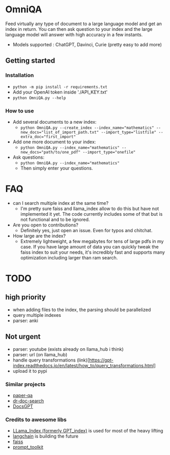 # OmniQA

Feed virtually any type of document to a large language model and get an index in return. You can then ask question to your index and the large language model will answer with high accuracy in a few instants.

* Models supported : ChatGPT, Davinci, Curie (pretty easy to add more)

## Getting started
### Installation
* `python -m pip install -r requirements.txt`
* Add your OpenAI token inside './API_KEY.txt'
* `python OmniQA.py --help`
### How to use
* Add several documents to a new index:
    * `python OmniQA.py --create_index --index_name="mathematics" --new_docs="list_of_import_path.txt" --import_type="listfile" --extra_doc="first_import"`
* Add one more document to your index:
    * `python OmniQA.py --index_name="mathematics" --new_docs="path/to/one_pdf" --import_type="onefile"`
* Ask questions:
    * `python OmniQA.py --index_name="mathematics"`
    * Then simply enter your questions.

# FAQ
* can I search multiple index at the same time?
    * I'm pretty sure faiss and llama_index allow to do this but have not implemented it yet. The code currently includes some of that but is not functional and to be ignored.
* Are you open to contributions?
    * Definitely yes, just open an issue. Even for typos and chitchat.
* How large are the index?
    * Extremely lightweight, a few megabytes for tens of large pdfs in my case. If you have large amount of data you can quickly tweak the faiss index to suit your needs, it's incredibly fast and supports many optimization including larger than ram search.

# TODO
## high priority
* when adding files to the index, the parsing should be parallelized
* query multiple indexes
* parser: anki
## Not urgent
* parser: youtube (exists already on llama_hub i think)
* parser: url (on llama_hub)
* handle query transformations (link)[https://gpt-index.readthedocs.io/en/latest/how_to/query_transformations.html]
* upload it to pypi

### Similar projects
* [paper-qa](https://github.com/whitead/paper-qa/)
* [dr-doc-search](https://github.com/namuan/dr-doc-search)
* [DocsGPT](https://github.com/arc53/docsgpt/)

### Credits to awesome libs
* [LLama_Index (formerly GPT_index)](https://github.com/jerryjliu/gpt_index) is used for most of the heavy lifting
* [langchain](https://langchain.readthedocs.io/en/latest/index.html) is building the future
* [faiss](https://github.com/facebookresearch/faiss/wiki/Getting-started)
* [prompt_toolkit](https://pypi.org/project/prompt-toolkit/)
